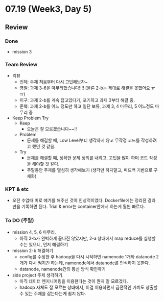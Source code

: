 # 07.19 (Week3, Day 5)
## Review
### Done
- mission 3

### Team Review
- 리뷰
    - 전체: 주제 처음부터 다시 고민해보자~
    - 영일: 과제 3-6을 마무리했습니다!!!! (물론 2-b는 제대로 해결을 못했어요 ㅠㅠ)
    - 이구: 과제 2-b를 계속 잡고있다가, 포기하고 과제 3부터 해결 중.
    - 준혁: 과제 2-b를 어느 정도만 하고 일단 보류, 과제 3, 4 마무리, 5 어느정도 마무리 중
- Keep Problem Try
    - Keep
        - 오늘은 잘 모르겠습니다~~!!
    - Problem
        - 문제를 해결할 때, Low Level부터 생각하지 않고 무작정 코드를 작성하려고 했던 것 같음.
    - Try
        - 문제를 해결할 떄, 정확한 문제 정의를 내리고, 고민을 많이 하며 코드 작성을 해야할 것 같다.
        - 주말동안 주제를 열심히 생각해보기 (생각만 하지말고, 피드백 기반으로 구체화)

### KPT & etc
- 오전 수업때 미로 얘기를 해주신 것이 인상적이었다. Dockerfile에는 정리된 결과만을 기록하면 된다. Trial & error는 container안에서 하는게 훨씬 빠르다.

### To DO (주말)
- mission 4, 5, 6 마무리.
    - 아직 2-b가 완벽하게 끝나진 않았지만, 2-a 상태에서 map reduce를 실행할 수는 있으니, 먼저 해결하기
- mission 2-b 해결하기
    - config를 수정한 후 hadoop을 다시 시작하면 namenode 1개와 datanode 2개가 다시 켜지긴 하는데, namenode에서 datanode를 인식하지 못한다. 
    - datanode, namenode간의 통신 방식 확인하기
- side project 주제 생각하기.
    - 아직 데이터 엔지니어링을 이용한다는 것이 뭔지 잘 모르겠다.
    - hadoop 자체도 잘 모르는 상태에서, 이걸 이용하면서 금전적인 가치도 창출할 수 있는 주제를 잡는다는게 쉽지 않다.